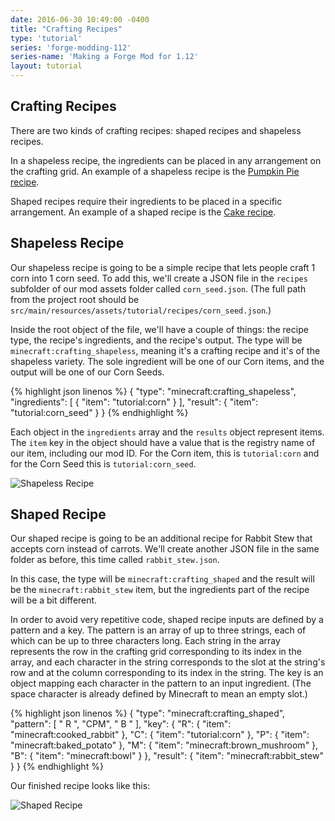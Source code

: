 ```yaml
---
date: 2016-06-30 10:49:00 -0400
title: "Crafting Recipes"
type: 'tutorial'
series: 'forge-modding-112'
series-name: 'Making a Forge Mod for 1.12'
layout: tutorial
---
```


## Crafting Recipes
There are two kinds of crafting recipes: shaped recipes and shapeless recipes. 

In a shapeless recipe, the ingredients can be placed in any arrangement on the crafting grid. An example of a shapeless recipe is the [Pumpkin Pie recipe](http://minecraft.gamepedia.com/Pumpkin_Pie#Crafting).

Shaped recipes require their ingredients to be placed in a specific arrangement. An example of a shaped recipe is the [Cake recipe](http://minecraft.gamepedia.com/Cake#Crafting).

## Shapeless Recipe
Our shapeless recipe is going to be a simple recipe that lets people craft 1 corn into 1 corn seed. To add this, we'll create a JSON file in the `recipes` subfolder of our mod assets folder called `corn_seed.json`. (The full path from the project root should be `src/main/resources/assets/tutorial/recipes/corn_seed.json`.)

Inside the root object of the file, we'll have a couple of things: the recipe type, the recipe's ingredients, and the recipe's output. The type will be `minecraft:crafting_shapeless`, meaning it's a crafting recipe and it's of the shapeless variety. The sole ingredient will be one of our Corn items, and the output will be one of our Corn Seeds.

{% highlight json linenos %}
{
	"type": "minecraft:crafting_shapeless",
	"ingredients": [
		{
			"item": "tutorial:corn"
		}
	],
	"result": {
		"item": "tutorial:corn_seed"
	}
}
{% endhighlight %}

Each object in the `ingredients` array and the `results` object represent items. The `item` key in the object should have a value that is the registry name of our item, including our mod ID. For the Corn item, this is `tutorial:corn` and for the Corn Seed this is `tutorial:corn_seed`.

![Shapeless Recipe](http://i.imgur.com/tFZdyK3.png)

## Shaped Recipe
Our shaped recipe is going to be an additional recipe for Rabbit Stew that accepts corn instead of carrots. We'll create another JSON file in the same folder as before, this time called `rabbit_stew.json`.

In this case, the type will be `minecraft:crafting_shaped` and the result will be the `minecraft:rabbit_stew` item, but the ingredients part of the recipe will be a bit different.

In order to avoid very repetitive code, shaped recipe inputs are defined by a pattern and a key. The pattern is an array of up to three strings, each of which can be up to three characters long. Each string in the array represents the row in the crafting grid corresponding to its index in the array, and each character in the string corresponds to the slot at the string's row and at the column corresponding to its index in the string. The key is an object mapping each character in the pattern to an input ingredient. (The space character is already defined by Minecraft to mean an empty slot.)

{% highlight json linenos %}
{
	"type": "minecraft:crafting_shaped",
	"pattern": [
		" R ",
		"CPM",
		" B "
	],
	"key": {
		"R": {
			"item": "minecraft:cooked_rabbit"
		},
		"C": {
			"item": "tutorial:corn"
		},
		"P": {
			"item": "minecraft:baked_potato"
		},
		"M": {
			"item": "minecraft:brown_mushroom"
		},
		"B": {
			"item": "minecraft:bowl"
		}
	},
	"result": {
		"item": "minecraft:rabbit_stew"
	}
}
{% endhighlight %}

Our finished recipe looks like this:

![Shaped Recipe](http://i.imgur.com/KaatGDN.png)
